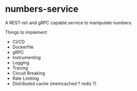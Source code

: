 # numbers-service
A REST-ish and gRPC capable service to manipulate numbers.

Things to implement
 - CI/CD
 - Dockerfile
 - gRPC
 - Instrumenting
 - Logging
 - Tracing
 - Circuit Breaking
 - Rate Limiting
 - Distributed cache (memcached ? redis ?)